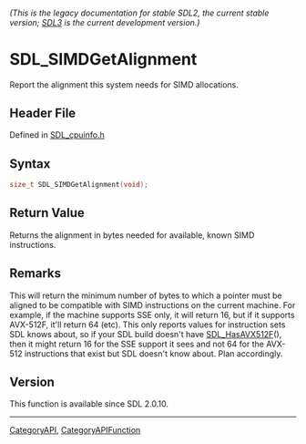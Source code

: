 ###### (This is the legacy documentation for stable SDL2, the current stable version; [SDL3](https://wiki.libsdl.org/SDL3/) is the current development version.)
# SDL_SIMDGetAlignment

Report the alignment this system needs for SIMD allocations.

## Header File

Defined in [SDL_cpuinfo.h](https://github.com/libsdl-org/SDL/blob/SDL2/include/SDL_cpuinfo.h)

## Syntax

```c
size_t SDL_SIMDGetAlignment(void);

```

## Return Value

Returns the alignment in bytes needed for available, known SIMD
instructions.

## Remarks

This will return the minimum number of bytes to which a pointer must be
aligned to be compatible with SIMD instructions on the current machine. For
example, if the machine supports SSE only, it will return 16, but if it
supports AVX-512F, it'll return 64 (etc). This only reports values for
instruction sets SDL knows about, so if your SDL build doesn't have
[SDL_HasAVX512F](SDL_HasAVX512F)(), then it might return 16 for the SSE
support it sees and not 64 for the AVX-512 instructions that exist but SDL
doesn't know about. Plan accordingly.

## Version

This function is available since SDL 2.0.10.

----
[CategoryAPI](CategoryAPI), [CategoryAPIFunction](CategoryAPIFunction)

